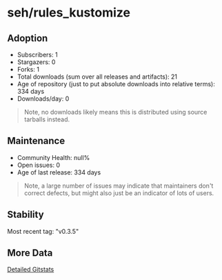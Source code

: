 # seh/rules_kustomize

## Adoption

- Subscribers: 1
- Stargazers: 0
- Forks: 1
- Total downloads (sum over all releases and artifacts): 21
- Age of repository (just to put absolute downloads into relative terms): 334 days
- Downloads/day: 0

> Note, no downloads likely means this is distributed using source tarballs instead.

## Maintenance

- Community Health: null%
- Open issues: 0
- Age of last release: 334 days

> Note, a large number of issues may indicate that maintainers don't correct defects, but might also
> just be an indicator of lots of users.

## Stability

Most recent tag: "v0.3.5"

## More Data

[Detailed Gitstats](/bazel-catalog/gitstats/seh/rules_kustomize)


